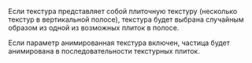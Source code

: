Если текстура представляет собой плиточную текстуру (несколько текстур в вертикальной полосе),
текстура будет выбрана случайным образом из одной из возможных плиток в полосе.

Если параметр анимированная текстура включен, частица будет анимирована
в последовательности текстурных плиток.